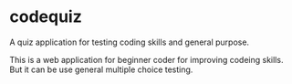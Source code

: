 # codequiz
A quiz application for testing coding skills and general purpose. 

This is a web application for beginner coder for improving codeing skills. But it can be use general multiple choice testing. 
